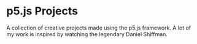 # p5.js Projects

A collection of creative projects made using the p5.js framework. A lot of my work is inspired by watching the legendary Daniel Shiffman.
